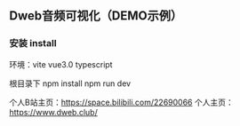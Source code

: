 ## Dweb音频可视化（DEMO示例）

### 安装 install

环境：vite vue3.0 typescript

根目录下
    npm install
    npm run dev

个人B站主页：https://space.bilibili.com/22690066
个人主页：https://www.dweb.club/